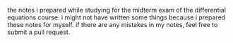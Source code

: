 the notes i prepared while studying for the midterm exam of the differential equations course. i might not have written some things because i prepared these notes for myself. if there are any mistakes in my notes, feel free to submit a pull request.

